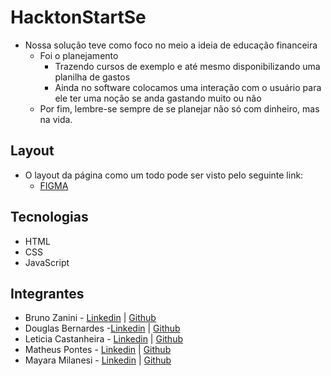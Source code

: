 # HacktonStartSe
- Nossa solução teve como foco no meio a ideia de educação financeira
    - Foi o planejamento
        - Trazendo cursos de exemplo e até mesmo disponibilizando uma planilha de gastos
        - Ainda no software colocamos uma interação com o usuário para ele ter uma noção se anda gastando
        muito ou não
    - Por fim, lembre-se sempre de se planejar não só com dinheiro, mas na vida.

## Layout
- O layout da página como um todo pode ser visto pelo seguinte link: 
    - [FIGMA](https://www.figma.com/file/ZmbuknEjFJqAyJDkdtWf9k/ProjetoHackatonEducaFinanceira?node-id=0%3A1)

## Tecnologias 
- HTML
- CSS
- JavaScript

## Integrantes
- Bruno Zanini - [Linkedin](https://www.linkedin.com/in/bzclima/) | [Github](https://github.com/Bruno-Zanini-Cerqueira-Lima)
- Douglas Bernardes -[Linkedin](https://www.linkedin.com/in/douglas-bernardes-397336165/) | [Github](https://github.com/Dougbernard)
- Leticia Castanheira - [Linkedin](https://www.linkedin.com/in/castanheiraleticia/) | [Github](https://github.com/LeleCastanheira)
- Matheus Pontes - [Linkedin](https://www.linkedin.com/in/matheus-pontes-95b9761b5/) | [Github](https://github.com/Matheus-Pontes)
- Mayara Milanesi - [Linkedin](https://www.linkedin.com/in/mayara-milanesi-b114b2161/) | [Github](https://github.com/mayaramilanesi)
